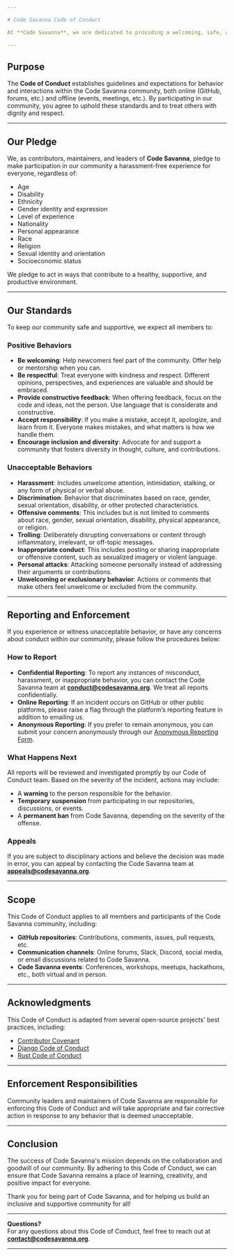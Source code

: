 ```yaml
---

# Code Savanna Code of Conduct

At **Code Savanna**, we are dedicated to providing a welcoming, safe, and inclusive environment for everyone—regardless of age, ability, background, ethnicity, gender identity, sexual orientation, or technical experience. As a community, we believe that diversity, empathy, and collaboration are key to innovation, and we are committed to ensuring that all members of our community feel valued and respected.

---
```


## Purpose

The **Code of Conduct** establishes guidelines and expectations for behavior and interactions within the Code Savanna community, both online (GitHub, forums, etc.) and offline (events, meetings, etc.). By participating in our community, you agree to uphold these standards and to treat others with dignity and respect.

---

## Our Pledge

We, as contributors, maintainers, and leaders of **Code Savanna**, pledge to make participation in our community a harassment-free experience for everyone, regardless of:

- Age
- Disability
- Ethnicity
- Gender identity and expression
- Level of experience
- Nationality
- Personal appearance
- Race
- Religion
- Sexual identity and orientation
- Socioeconomic status

We pledge to act in ways that contribute to a healthy, supportive, and productive environment.

---

## Our Standards

To keep our community safe and supportive, we expect all members to:

### **Positive Behaviors**
- **Be welcoming**: Help newcomers feel part of the community. Offer help or mentorship when you can.
- **Be respectful**: Treat everyone with kindness and respect. Different opinions, perspectives, and experiences are valuable and should be embraced.
- **Provide constructive feedback**: When offering feedback, focus on the code and ideas, not the person. Use language that is considerate and constructive.
- **Accept responsibility**: If you make a mistake, accept it, apologize, and learn from it. Everyone makes mistakes, and what matters is how we handle them.
- **Encourage inclusion and diversity**: Advocate for and support a community that fosters diversity in thought, culture, and contributions.

### **Unacceptable Behaviors**
- **Harassment**: Includes unwelcome attention, intimidation, stalking, or any form of physical or verbal abuse.
- **Discrimination**: Behavior that discriminates based on race, gender, sexual orientation, disability, or other protected characteristics.
- **Offensive comments**: This includes but is not limited to comments about race, gender, sexual orientation, disability, physical appearance, or religion.
- **Trolling**: Deliberately disrupting conversations or content through inflammatory, irrelevant, or off-topic messages.
- **Inappropriate conduct**: This includes posting or sharing inappropriate or offensive content, such as sexualized imagery or violent language.
- **Personal attacks**: Attacking someone personally instead of addressing their arguments or contributions.
- **Unwelcoming or exclusionary behavior**: Actions or comments that make others feel unwelcome or excluded from the community.

---

## Reporting and Enforcement

If you experience or witness unacceptable behavior, or have any concerns about conduct within our community, please follow the procedures below:

### **How to Report**

- **Confidential Reporting**: To report any instances of misconduct, harassment, or inappropriate behavior, you can contact the Code Savanna team at **conduct@codesavanna.org**. We treat all reports confidentially.
- **Online Reporting**: If an incident occurs on GitHub or other public platforms, please raise a flag through the platform’s reporting feature in addition to emailing us.
- **Anonymous Reporting**: If you prefer to remain anonymous, you can submit your concern anonymously through our [Anonymous Reporting Form](#).

### **What Happens Next**

All reports will be reviewed and investigated promptly by our Code of Conduct team. Based on the severity of the incident, actions may include:

- A **warning** to the person responsible for the behavior.
- **Temporary suspension** from participating in our repositories, discussions, or events.
- A **permanent ban** from Code Savanna, depending on the severity of the offense.

### **Appeals**

If you are subject to disciplinary actions and believe the decision was made in error, you can appeal by contacting the Code Savanna team at **appeals@codesavanna.org**.

---

## Scope

This Code of Conduct applies to all members and participants of the Code Savanna community, including:

- **GitHub repositories**: Contributions, comments, issues, pull requests, etc.
- **Communication channels**: Online forums, Slack, Discord, social media, or email discussions related to Code Savanna.
- **Code Savanna events**: Conferences, workshops, meetups, hackathons, etc., both virtual and in person.

---

## Acknowledgments

This Code of Conduct is adapted from several open-source projects' best practices, including:

- [Contributor Covenant](https://www.contributor-covenant.org/)
- [Django Code of Conduct](https://www.djangoproject.com/conduct/)
- [Rust Code of Conduct](https://www.rust-lang.org/policies/code-of-conduct)

---

## Enforcement Responsibilities

Community leaders and maintainers of Code Savanna are responsible for enforcing this Code of Conduct and will take appropriate and fair corrective action in response to any behavior that is deemed unacceptable.

---

## Conclusion

The success of Code Savanna's mission depends on the collaboration and goodwill of our community. By adhering to this Code of Conduct, we can ensure that Code Savanna remains a place of learning, creativity, and positive impact for everyone.

Thank you for being part of Code Savanna, and for helping us build an inclusive and supportive community for all!

---

**Questions?**  
For any questions about this Code of Conduct, feel free to reach out at **contact@codesavanna.org**.

---
